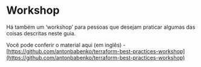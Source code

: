# Workshop

Há também um ‘workshop’ para pessoas que desejam praticar algumas das coisas descritas neste guia.

Você pode conferir o material aqui (em inglês) - [https://github.com/antonbabenko/terraform-best-practices-workshop](https://github.com/antonbabenko/terraform-best-practices-workshop)
